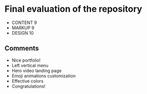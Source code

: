 # Final evaluation of the repository
- CONTENT  9
- MARKUP 9
- DESIGN 10

## Comments
- Nice portfolio!
- Left vertical menu
- Hero video landing page
- Emoji animations customization
- Effective colors
- Congratulations!
